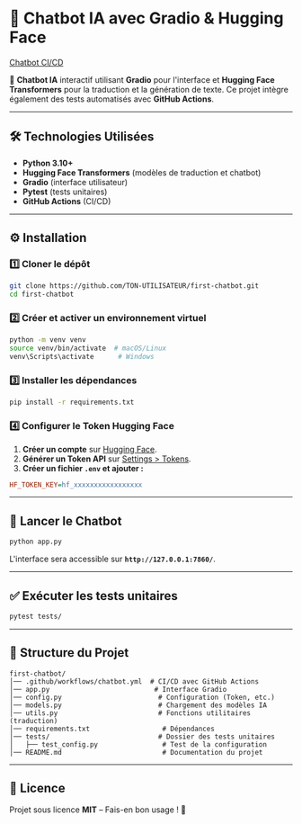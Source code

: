 # 🤖 Chatbot IA avec Gradio & Hugging Face

[Chatbot CI/CD](https://github.com/TheSmartisen/first-chatbot/actions)

🚀 **Chatbot IA** interactif utilisant **Gradio** pour l'interface et **Hugging Face Transformers** pour la traduction et la génération de texte. Ce projet intègre également des tests automatisés avec **GitHub Actions**.

---

## 🛠️ **Technologies Utilisées**
- **Python 3.10+**
- **Hugging Face Transformers** (modèles de traduction et chatbot)
- **Gradio** (interface utilisateur)
- **Pytest** (tests unitaires)
- **GitHub Actions** (CI/CD)

---

## ⚙️ **Installation**
### 1️⃣ **Cloner le dépôt**
```bash
git clone https://github.com/TON-UTILISATEUR/first-chatbot.git
cd first-chatbot
```

### 2️⃣ **Créer et activer un environnement virtuel**
```bash
python -m venv venv
source venv/bin/activate  # macOS/Linux
venv\Scripts\activate      # Windows
```

### 3️⃣ **Installer les dépendances**
```bash
pip install -r requirements.txt
```

### 4️⃣ **Configurer le Token Hugging Face**
1. **Créer un compte** sur [Hugging Face](https://huggingface.co/).
2. **Générer un Token API** sur [Settings > Tokens](https://huggingface.co/settings/tokens).
3. **Créer un fichier `.env` et ajouter :**
```ini
HF_TOKEN_KEY=hf_xxxxxxxxxxxxxxxxx
```

---

## 🚀 **Lancer le Chatbot**
```bash
python app.py
```
L'interface sera accessible sur **`http://127.0.0.1:7860/`**.

---

## ✅ **Exécuter les tests unitaires**
```bash
pytest tests/
```

---

## 🔧 **Structure du Projet**
```
first-chatbot/
│── .github/workflows/chatbot.yml  # CI/CD avec GitHub Actions
│── app.py                          # Interface Gradio
│── config.py                        # Configuration (Token, etc.)
│── models.py                        # Chargement des modèles IA
│── utils.py                         # Fonctions utilitaires (traduction)
│── requirements.txt                  # Dépendances
│── tests/                           # Dossier des tests unitaires
│   ├── test_config.py                # Test de la configuration
│── README.md                         # Documentation du projet
```

---

## 📄 **Licence**
Projet sous licence **MIT** – Fais-en bon usage ! 🎉
